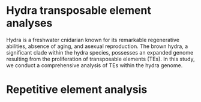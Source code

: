 # Hydra transposable element analyses
Hydra is a freshwater cnidarian known for its remarkable regenerative abilities, absence of aging, and asexual reproduction. The brown hydra, a significant clade within the hydra species, possesses an expanded genome resulting from the proliferation of transposable elements (TEs). In this study, we conduct a comprehensive analysis of TEs within the hydra genome.
# Repetitive element analysis
